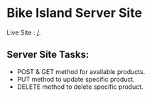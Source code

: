 # Bike Island Server Site

Live Site : [/](/).

## Server Site Tasks:

- POST & GET method for available products.
- PUT method to update specific product.
- DELETE method to delete specific product.